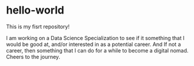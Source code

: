 # hello-world
This is my fisrt repository!

I am working on a Data Science Specialization to see if it something that I would be good at, and/or interested in as a potential career. And If not a career, then something that I can do for a while to become a digital nomad. Cheers to the journey. 

